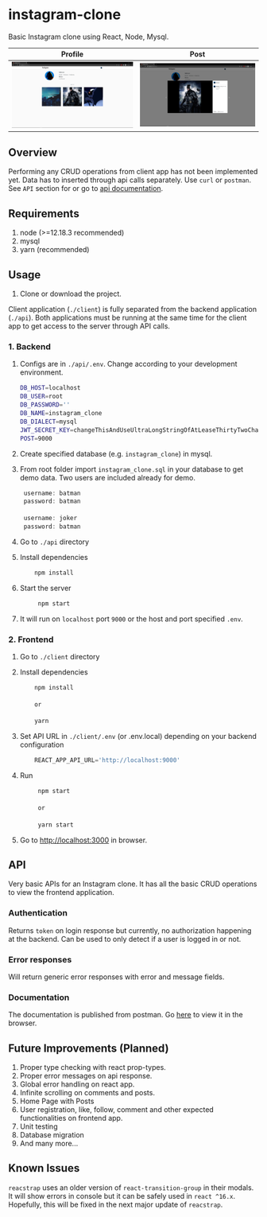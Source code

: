 ﻿# instagram-clone

Basic Instagram clone using React, Node, Mysql.

| Profile  | Post |
| ------------- | ------------- |
| ![alt text](https://github.com/ashik112/instagram-clone/blob/master/screenshots/profile.png?raw=true)  | ![alt text](https://github.com/ashik112/instagram-clone/blob/master/screenshots/modal.png?raw=true)  |

## Overview

Performing any CRUD operations from client app has not been implemented yet.
Data has to inserted through api calls separately. Use `curl` or `postman`. See `API` section for or go to [api documentation](https://documenter.getpostman.com/view/10049988/T1DpDdbV).

## Requirements

1. node (>=12.18.3 recommended)
2. mysql
3. yarn (recommended)

## Usage

1. Clone or download the project.

Client application (`./client`) is fully separated from the backend application (`./api`).
Both applications must be running at the same time for the client app to get access to the server through API calls.

### 1. Backend

1. Configs are in `./api/.env`. Change according to your development environment.

    ```bash
    DB_HOST=localhost
    DB_USER=root
    DB_PASSWORD=''
    DB_NAME=instagram_clone
    DB_DIALECT=mysql
    JWT_SECRET_KEY=changeThisAndUseUltraLongStringOfAtLeaseThirtyTwoCharactersOrSomeSecureHash
    POST=9000
    ```

2. Create specified database (e.g. `instagram_clone`) in mysql.
3. From root folder import `instagram_clone.sql` in your database to get demo data. Two users are included already for demo.

   ```javascript
    username: batman
    password: batman

    username: joker
    password: batman
   ```

4. Go to `./api` directory
5. Install dependencies

    ```bash
        npm install
    ```

6. Start the server

   ```bash
        npm start
    ```

7. It will run on `localhost` port `9000` or the host and port specified `.env`.

### 2. Frontend

1. Go to `./client` directory
2. Install dependencies

    ```bash
        npm install

        or

        yarn
    ```

3. Set API URL in `./client/.env` (or .env.local) depending on your backend configuration

    ```javascript
        REACT_APP_API_URL='http://localhost:9000'
    ```

4. Run

   ```bash
        npm start

        or

        yarn start
    ```

5. Go to [http://localhost:3000](http://localhost:3000) in browser.

## API

Very basic APIs for an Instagram clone. It has all the basic CRUD operations to view the frontend application.

### Authentication

Returns `token` on login response but currently, no authorization happening at the backend. Can be used to only detect if a user is logged in or not.

### Error responses

Will return generic error responses with error and message fields.

### Documentation

The documentation is published from postman.
Go [here](https://documenter.getpostman.com/view/10049988/T1DpDdbV) to view it in the browser.

## Future Improvements (Planned)

1. Proper type checking with react prop-types.
2. Proper error messages on api response.
3. Global error handling on react app.
4. Infinite scrolling on comments and posts.
5. Home Page with Posts
6. User registration, like, follow, comment and other expected functionalities on frontend app.
7. Unit testing
8. Database migration
8. And many more...

## Known Issues

`reacstrap` uses an older version of `react-transition-group` in their modals. It will show errors in console but it can be safely used in `react ^16.x`. Hopefully, this will be fixed in the next major update of `reacstrap`.

